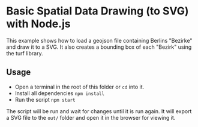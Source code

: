 # Basic Spatial Data Drawing (to SVG) with Node.js

This example shows how to load a geojson file containing Berlins "Bezirke" and draw it to a SVG. It also creates a bounding box of each "Bezirk" using the turf library.

## Usage  

- Open a terminal in the root of this folder or `cd` into it.
- Install all dependencies `npm install`
- Run the script `npm start`

The script will be run and wait for changes until it is run again.
It will export a SVG file to the `out/` folder and open it in the browser for viewing it.


